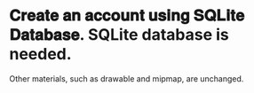 # 𝐂𝐫𝐞𝐚𝐭𝐞 𝐚𝐧 𝐚𝐜𝐜𝐨𝐮𝐧𝐭 𝐮𝐬𝐢𝐧𝐠 𝐒𝐐𝐋𝐢𝐭𝐞 𝐃𝐚𝐭𝐚𝐛𝐚𝐬𝐞. SQLite database is needed.

Other materials, such as drawable and mipmap, are unchanged.
